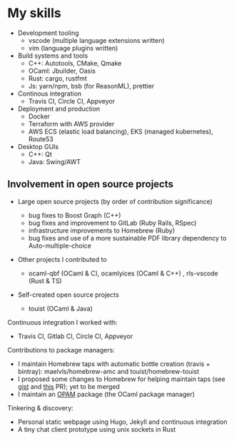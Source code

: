 # My skills

- Development tooling
  - vscode (multiple language extensions written)
  - vim (language plugins written)
- Build systems and tools
  - C++: Autotools, CMake, Qmake
  - OCaml: Jbuilder, Oasis
  - Rust: cargo, rustfmt
  - Js: yarn/npm, bsb (for ReasonML), prettier
- Continous integration
  - Travis CI, Circle CI, Appveyor
- Deployment and production
  - Docker
  - Terraform with AWS provider
  - AWS ECS (elastic load balancing), EKS (managed kubernetes), Route53
- Desktop GUIs
  - C++: Qt
  - Java: Swing/AWT

## Involvement in open source projects

- Large open source projects (by order of contribution significance)

  - bug fixes to Boost Graph (C++)
  - bug fixes and improvement to GitLab (Ruby Rails, RSpec)
  - infrastructure improvements to Homebrew (Ruby)
  - bug fixes and use of a more sustainable PDF library dependency
    to Auto-multiple-choice

- Other projects I contributed to
  - ocaml-qbf (OCaml & C), ocamlyices (OCaml & C++) , rls-vscode (Rust & TS)
- Self-created open source projects
  - touist (OCaml & Java)

Continuous integration I worked with:

- Travis CI, Gitlab CI, Circle CI, Appveyor

Contributions to package managers:

- I maintain Homebrew taps with automatic bottle creation (travis + bintray):
  maelvls/homebrew-amc and touist/homebrew-touist
- I proposed some changes to Homebrew for helping maintain taps (see [gist]
  and [this] PR); yet to be merged
- I maintain an [OPAM] package (the OCaml package manager)

Tinkering & discovery:

- Personal static webpage using Hugo, Jekyll and continuous integration
- A tiny chat client prototype using unix sockets in Rust

[gist]: https://gist.github.com/maelvls/068af21911c7debc4655cdaa41bbf092
[this]: https://github.com/davidchall/homebrew-hep/pull/114
[opam]: https://opam.ocaml.org/packages/touist/touist.3.2.1/
